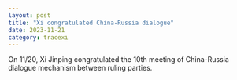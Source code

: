 ```yaml
---
layout: post
title: "Xi congratulated China-Russia dialogue"
date: 2023-11-21
category: tracexi
---
```


On 11/20, Xi Jinping congratulated the 10th meeting of China-Russia dialogue mechanism between ruling parties.

